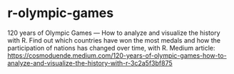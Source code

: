 # r-olympic-games
120 years of Olympic Games — How to analyze and visualize the history with R. Find out which countries have won the most medals and how the participation of nations has changed over time, with R. Medium article: https://cosmoduende.medium.com/120-years-of-olympic-games-how-to-analyze-and-visualize-the-history-with-r-3c2a5f3bf875
